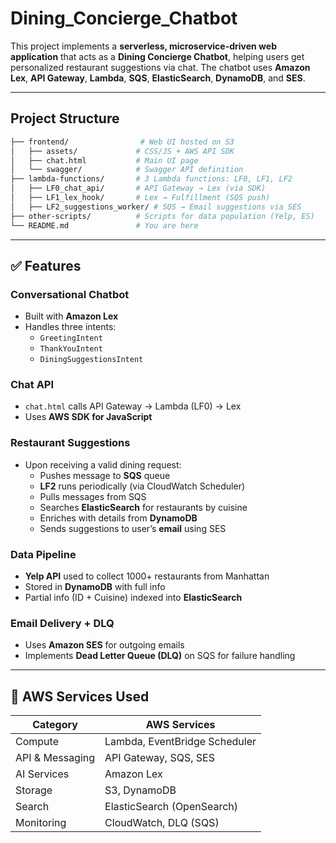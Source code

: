 # Dining_Concierge_Chatbot

This project implements a **serverless, microservice-driven web application** that acts as a **Dining Concierge Chatbot**, helping users get personalized restaurant suggestions via chat. The chatbot uses **Amazon Lex**, **API Gateway**, **Lambda**, **SQS**, **ElasticSearch**, **DynamoDB**, and **SES**.

---

## Project Structure

```bash
├── frontend/                # Web UI hosted on S3
│   ├── assets/             # CSS/JS + AWS API SDK
│   ├── chat.html           # Main UI page
│   └── swagger/            # Swagger API definition
├── lambda-functions/       # 3 Lambda functions: LF0, LF1, LF2
│   ├── LF0_chat_api/       # API Gateway → Lex (via SDK)
│   ├── LF1_lex_hook/       # Lex → Fulfillment (SQS push)
│   ├── LF2_suggestions_worker/ # SQS → Email suggestions via SES
├── other-scripts/          # Scripts for data population (Yelp, ES)
└── README.md               # You are here
```

---

## ✅ Features

### Conversational Chatbot

- Built with **Amazon Lex**
- Handles three intents:
  - `GreetingIntent`
  - `ThankYouIntent`
  - `DiningSuggestionsIntent`

### Chat API

- `chat.html` calls API Gateway → Lambda (LF0) → Lex
- Uses **AWS SDK for JavaScript**

### Restaurant Suggestions

- Upon receiving a valid dining request:
  - Pushes message to **SQS** queue
  - **LF2** runs periodically (via CloudWatch Scheduler)
  - Pulls messages from SQS
  - Searches **ElasticSearch** for restaurants by cuisine
  - Enriches with details from **DynamoDB**
  - Sends suggestions to user’s **email** using SES

### Data Pipeline

- **Yelp API** used to collect 1000+ restaurants from Manhattan
- Stored in **DynamoDB** with full info
- Partial info (ID + Cuisine) indexed into **ElasticSearch**

### Email Delivery + DLQ

- Uses **Amazon SES** for outgoing emails
- Implements **Dead Letter Queue (DLQ)** on SQS for failure handling

---

## 🔧 AWS Services Used

| Category       | AWS Services |
|----------------|--------------|
| Compute        | Lambda, EventBridge Scheduler |
| API & Messaging| API Gateway, SQS, SES |
| AI Services    | Amazon Lex |
| Storage        | S3, DynamoDB |
| Search         | ElasticSearch (OpenSearch) |
| Monitoring     | CloudWatch, DLQ (SQS) |
